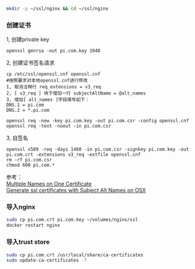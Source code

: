 ```sh
mkdir -p ~/ssl/nginx && cd ~/ssl/nginx
```

### 创建证书
1, 创建private key
```
openssl genrsa -out pi.com.key 2048
```

2, 创建证书签名请求
```
cp /etc/ssl/openssl.cnf openssl.cnf
#按照要求对本地openssl.cnf进行修改
1, 取消注释行 req_extensions = v3_req
2, [ v3_req ] 块下增加一行 subjectAltName = @alt_names
3, 增加[ alt_names ]字段填写如下：
DNS.1 = pi.com
DNS.2 = *.pi.com

openssl req -new -key pi.com.key -out pi.com.csr -config openssl.cnf
openssl req -text -noout -in pi.com.csr
```

3, 自签名
```
openssl x509 -req -days 1460 -in pi.com.csr -signkey pi.com.key -out pi.com.crt -extensions v3_req -extfile openssl.cnf
rm -rf pi.com.csr
chmod 600 pi.com.*
```

参考：  
[Multiple Names on One Certificate](http://apetec.com/support/generatesan-csr.htm)  
[Generate ssl certificates with Subject Alt Names on OSX](https://gist.github.com/croxton/ebfb5f3ac143cd86542788f972434c96)  

### 导入nginx
```sh
sudo cp pi.com.crt pi.com.key ~/volumes/nginx/ssl
docker restart nginx
```

### 导入trust store
```sh
sudo cp pi.com.crt /usr/local/share/ca-certificates
sudo update-ca-certificates -f
```